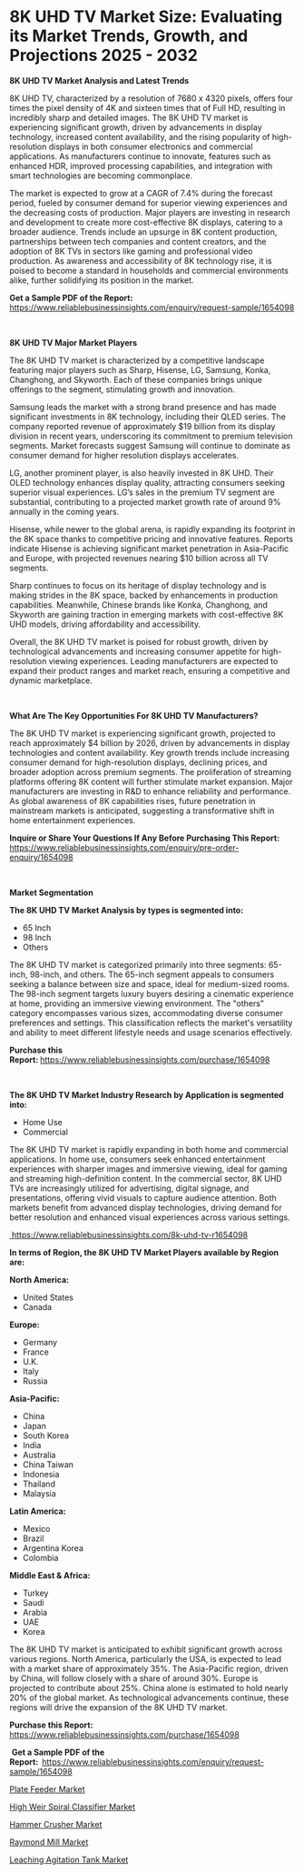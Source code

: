 <p><h1>8K UHD TV Market Size: Evaluating its Market Trends, Growth, and Projections 2025 - 2032</h1></p><p><strong>8K UHD TV Market Analysis and Latest Trends</strong></p>
<p><p>8K UHD TV, characterized by a resolution of 7680 x 4320 pixels, offers four times the pixel density of 4K and sixteen times that of Full HD, resulting in incredibly sharp and detailed images. The 8K UHD TV market is experiencing significant growth, driven by advancements in display technology, increased content availability, and the rising popularity of high-resolution displays in both consumer electronics and commercial applications. As manufacturers continue to innovate, features such as enhanced HDR, improved processing capabilities, and integration with smart technologies are becoming commonplace.</p><p>The market is expected to grow at a CAGR of 7.4% during the forecast period, fueled by consumer demand for superior viewing experiences and the decreasing costs of production. Major players are investing in research and development to create more cost-effective 8K displays, catering to a broader audience. Trends include an upsurge in 8K content production, partnerships between tech companies and content creators, and the adoption of 8K TVs in sectors like gaming and professional video production. As awareness and accessibility of 8K technology rise, it is poised to become a standard in households and commercial environments alike, further solidifying its position in the market.</p></p>
<p><strong>Get a Sample PDF of the Report:&nbsp;</strong> <a href="https://www.reliablebusinessinsights.com/enquiry/request-sample/1654098?utm_campaign=63&utm_medium=2&utm_source=Github&utm_content=ia&utm_term=07032025&utm_id=8k-uhd-tv">https://www.reliablebusinessinsights.com/enquiry/request-sample/1654098</a></p>
<p>&nbsp;</p>
<p><strong>8K UHD TV Major Market Players</strong></p>
<p><p>The 8K UHD TV market is characterized by a competitive landscape featuring major players such as Sharp, Hisense, LG, Samsung, Konka, Changhong, and Skyworth. Each of these companies brings unique offerings to the segment, stimulating growth and innovation.</p><p>Samsung leads the market with a strong brand presence and has made significant investments in 8K technology, including their QLED series. The company reported revenue of approximately $19 billion from its display division in recent years, underscoring its commitment to premium television segments. Market forecasts suggest Samsung will continue to dominate as consumer demand for higher resolution displays accelerates.</p><p>LG, another prominent player, is also heavily invested in 8K UHD. Their OLED technology enhances display quality, attracting consumers seeking superior visual experiences. LG’s sales in the premium TV segment are substantial, contributing to a projected market growth rate of around 9% annually in the coming years.</p><p>Hisense, while newer to the global arena, is rapidly expanding its footprint in the 8K space thanks to competitive pricing and innovative features. Reports indicate Hisense is achieving significant market penetration in Asia-Pacific and Europe, with projected revenues nearing $10 billion across all TV segments.</p><p>Sharp continues to focus on its heritage of display technology and is making strides in the 8K space, backed by enhancements in production capabilities. Meanwhile, Chinese brands like Konka, Changhong, and Skyworth are gaining traction in emerging markets with cost-effective 8K UHD models, driving affordability and accessibility.</p><p>Overall, the 8K UHD TV market is poised for robust growth, driven by technological advancements and increasing consumer appetite for high-resolution viewing experiences. Leading manufacturers are expected to expand their product ranges and market reach, ensuring a competitive and dynamic marketplace.</p></p>
<p>&nbsp;</p>
<p><strong>What Are The Key Opportunities For 8K UHD TV Manufacturers?</strong></p>
<p><p>The 8K UHD TV market is experiencing significant growth, projected to reach approximately $4 billion by 2026, driven by advancements in display technologies and content availability. Key growth trends include increasing consumer demand for high-resolution displays, declining prices, and broader adoption across premium segments. The proliferation of streaming platforms offering 8K content will further stimulate market expansion. Major manufacturers are investing in R&D to enhance reliability and performance. As global awareness of 8K capabilities rises, future penetration in mainstream markets is anticipated, suggesting a transformative shift in home entertainment experiences.</p></p>
<p><strong>Inquire or Share Your Questions If Any Before Purchasing This Report:</strong> <a href="https://www.reliablebusinessinsights.com/enquiry/pre-order-enquiry/1654098?utm_campaign=63&utm_medium=2&utm_source=Github&utm_content=ia&utm_term=07032025&utm_id=8k-uhd-tv">https://www.reliablebusinessinsights.com/enquiry/pre-order-enquiry/1654098</a></p>
<p>&nbsp;</p>
<p><strong>Market Segmentation</strong></p>
<p><strong>The 8K UHD TV Market Analysis by types is segmented into:</strong></p>
<p><ul><li>65 Inch</li><li>98 Inch</li><li>Others</li></ul></p>
<p><p>The 8K UHD TV market is categorized primarily into three segments: 65-inch, 98-inch, and others. The 65-inch segment appeals to consumers seeking a balance between size and space, ideal for medium-sized rooms. The 98-inch segment targets luxury buyers desiring a cinematic experience at home, providing an immersive viewing environment. The "others" category encompasses various sizes, accommodating diverse consumer preferences and settings. This classification reflects the market's versatility and ability to meet different lifestyle needs and usage scenarios effectively.</p></p>
<p><strong>Purchase this Report:&nbsp;</strong><a href="https://www.reliablebusinessinsights.com/purchase/1654098?utm_campaign=63&utm_medium=2&utm_source=Github&utm_content=ia&utm_term=07032025&utm_id=8k-uhd-tv">https://www.reliablebusinessinsights.com/purchase/1654098</a></p>
<p>&nbsp;</p>
<p><strong>The 8K UHD TV Market Industry Research by Application is segmented into:</strong></p>
<p><ul><li>Home Use</li><li>Commercial</li></ul></p>
<p><p>The 8K UHD TV market is rapidly expanding in both home and commercial applications. In home use, consumers seek enhanced entertainment experiences with sharper images and immersive viewing, ideal for gaming and streaming high-definition content. In the commercial sector, 8K UHD TVs are increasingly utilized for advertising, digital signage, and presentations, offering vivid visuals to capture audience attention. Both markets benefit from advanced display technologies, driving demand for better resolution and enhanced visual experiences across various settings.</p></p>
<p><a href="https://www.reliablebusinessinsights.com/8k-uhd-tv-r1654098?utm_campaign=63&utm_medium=2&utm_source=Github&utm_content=ia&utm_term=07032025&utm_id=8k-uhd-tv">&nbsp;https://www.reliablebusinessinsights.com/8k-uhd-tv-r1654098</a></p>
<p><strong>In terms of Region, the 8K UHD TV Market Players available by Region are:</strong></p>
<p>
    <p> <strong> North America: </strong>
        <ul>
            <li>United States</li>
            <li>Canada</li>
        </ul>
        </p> 
    <p> <strong> Europe: </strong>
        <ul>
            <li>Germany</li>
            <li>France</li>
            <li>U.K.</li>
            <li>Italy</li>
            <li>Russia</li>
        </ul>
        </p> 
    <p> <strong> Asia-Pacific: </strong>
        <ul>
            <li>China</li>
            <li>Japan</li>
            <li>South Korea</li>
            <li>India</li>
            <li>Australia</li>
            <li>China Taiwan</li>
            <li>Indonesia</li>
            <li>Thailand</li>
            <li>Malaysia</li>
        </ul>
        </p> 
    <p> <strong> Latin America: </strong>
        <ul>
            <li>Mexico</li>
            <li>Brazil</li>
            <li>Argentina Korea</li>
            <li>Colombia</li>
        </ul>
        </p> 
    <p> <strong> Middle East & Africa: </strong>
        <ul>
            <li>Turkey</li>
            <li>Saudi</li>
            <li>Arabia</li>
            <li>UAE</li>
            <li>Korea</li>
        </ul>
    </p>
    </p>
<p><p>The 8K UHD TV market is anticipated to exhibit significant growth across various regions. North America, particularly the USA, is expected to lead with a market share of approximately 35%. The Asia-Pacific region, driven by China, will follow closely with a share of around 30%. Europe is projected to contribute about 25%. China alone is estimated to hold nearly 20% of the global market. As technological advancements continue, these regions will drive the expansion of the 8K UHD TV market.</p></p>
<p><strong>Purchase this Report: </strong><a href="https://www.reliablebusinessinsights.com/purchase/1654098?utm_campaign=63&utm_medium=2&utm_source=Github&utm_content=ia&utm_term=07032025&utm_id=8k-uhd-tv">https://www.reliablebusinessinsights.com/purchase/1654098</a></p>
<p>&nbsp;<strong>Get a Sample PDF of the Report:&nbsp;&nbsp;</strong><a href="https://www.reliablebusinessinsights.com/enquiry/request-sample/1654098?utm_campaign=63&utm_medium=2&utm_source=Github&utm_content=ia&utm_term=07032025&utm_id=8k-uhd-tv">https://www.reliablebusinessinsights.com/enquiry/request-sample/1654098</a></p>
<p><strong></strong></p>
<p><p><a href="https://github.com/rokiahgrendy/Market-Research-Report-List-1/blob/main/plate-feeder-market.md?utm_campaign=63&utm_medium=2&utm_source=Github&utm_content=ia&utm_term=07032025&utm_id=8k-uhd-tv">Plate Feeder Market</a></p><p><a href="https://github.com/rubiogruis0p/Market-Research-Report-List-1/blob/main/high-weir-spiral-classifier-market.md?utm_campaign=63&utm_medium=2&utm_source=Github&utm_content=ia&utm_term=07032025&utm_id=8k-uhd-tv">High Weir Spiral Classifier Market</a></p><p><a href="https://github.com/kaniselway4c/Market-Research-Report-List-1/blob/main/hammer-crusher-market.md?utm_campaign=63&utm_medium=2&utm_source=Github&utm_content=ia&utm_term=07032025&utm_id=8k-uhd-tv">Hammer Crusher Market</a></p><p><a href="https://github.com/steegwajma22/Market-Research-Report-List-1/blob/main/raymond-mill-market.md?utm_campaign=63&utm_medium=2&utm_source=Github&utm_content=ia&utm_term=07032025&utm_id=8k-uhd-tv">Raymond Mill Market</a></p><p><a href="https://github.com/nagateyisu29/Market-Research-Report-List-1/blob/main/leaching-agitation-tank-market.md?utm_campaign=63&utm_medium=2&utm_source=Github&utm_content=ia&utm_term=07032025&utm_id=8k-uhd-tv">Leaching Agitation Tank Market</a></p></p>